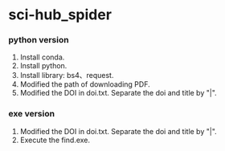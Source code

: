 # sci-hub_spider

### python version
1. Install conda.
2. Install python.
3. Install library: bs4、request.
4. Modified the path of downloading PDF.
5. Modified the DOI in doi.txt. Separate the doi and title by "|".

### exe version
1. Modified the DOI in doi.txt. Separate the doi and title by "|".
2. Execute the find.exe.
